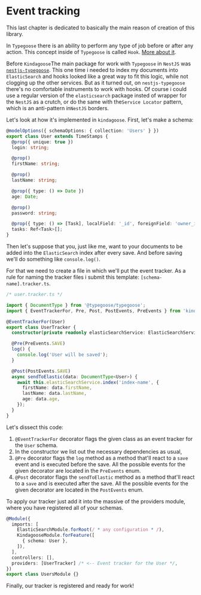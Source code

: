 # Event tracking
This last chapter is dedicated to basically the main reason of creation of this library.

In `Typegoose` there is an ability to perform any type of job before or after any action. This concept inside of `Typegoose` is called `Hook`. [More about it](https://typegoose.github.io/typegoose/docs/api/decorators/hooks/).

Before `Kindagoose`The main package for work with `Typegoose` in `NestJS` was [`nestjs-typegoose`](https://github.com/kpfromer/nestjs-typegoose). This one time i needed to index my documents into `ElasticSearch` and hooks looked like a great way to fit this logic, while not clogging up the other services.
But as it turned out, on `nestjs-typegoose` there's no comfortable instruments to work with hooks. Of course i could use a regular version of the `elasticsearch` package insted of wrapper for the `NestJS` as a crutch, or do the same with the`Service Locator` pattern, which is an anti-pattern in`NestJS` borders.

Let's look at how it's implemented in `kindagoose`. First, let's make a schema:

```typescript
@modelOptions({ schemaOptions: { collection: 'Users' } })
export class User extends TimeStamps {
  @prop({ unique: true })
  login: string;

  @prop()
  firstName: string;

  @prop()
  lastName: string;

  @prop({ type: () => Date })
  age: Date;

  @prop()
  password: string;

  @prop({ type: () => [Task], localField: '_id', foreignField: 'owner_id' })
  tasks: Ref<Task>[];
}
```

Then let's suppose that you, just like me, want to your documents to be added into the `ElasticSearch` index after every save. And before saving we'll do something like `console.log()`.

For that we need to create a file in which we'll put the event tracker. As a rule for naming the tracker files i submit this template: `[schema-name].tracker.ts`.

```typescript
/* user.tracker.ts */

import { DocumentType } from '@typegoose/typegoose';
import { EventTrackerFor, Pre, Post, PostEvents, PreEvents } from 'kindagoose';

@EventTrackerFor(User)
export class UserTracker {
  constructor(private readonly elasticSearchService: ElasticSearchService) {}

  @Pre(PreEvents.SAVE)
  log() {
    console.log('User will be saved');
  }

  @Post(PostEvents.SAVE)
  async sendToElastic(data: DocumentType<User>) {
    await this.elasticSearchService.index('index-name', {
      firstName: data.firstName,
      lastName: data.lastName,
      age: data.age,
    });
  }
}
```

Let's dissect this code:
1. `@EventTrackerFor` decorator flags the given class as an event tracker for the `User` schema.
2. In the constructor we list out the necessary dependencies as usual,
3. `@Pre` decorator flags the `log` method as a method that'll react to a `save` event and is executed before the save. All the possible events for the given decorator are located in the `PreEvents` enum.
4. `@Post` decorator flags the `sendToElastic` method as a method that'll react to a `save` and is executed after the save. All the possible events for the given decorator are located in the `PostEvents` enum.

To apply our tracker just add it into the massive of the providers module, where you have registered all of your schemas.

```typescript
@Module({
  imports: [
    ElasticSearchModule.forRoot(/ * any configuration * /),
    KindagooseModule.forFeature([
      { schema: User },
    ]),
  ],
  controllers: [],
  providers: [UserTracker] /* <-- Event tracker for the User */,
})
export class UsersModule {}
```

Finally, our tracker is registered and ready for work!
